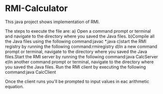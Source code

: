 # RMI-Calculator
This java project shows implementation of RMI.

The steps to execute the file are:
   a) Open a command prompt or terminal and navigate to the directory where you saved the Java files.
   b)Compile all the Java files using the following command:javac *.java
   c)start the RMI registry by running the following command:rmiregistry
   d)In a new command prompt or terminal, navigate to the directory where you saved the Java files.Start the RMI server by running   the following command:java CalcServer
   e)In another command prompt or terminal, navigate to the directory where you saved the Java files.
  Run the RMI client by executing the following command:java CalcClient

 Once the client runs you'll be prompted to input values in eac arithmetic equation.
